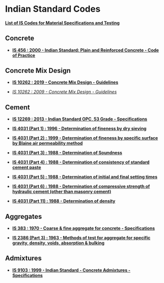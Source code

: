 # Indian Standard Codes

#### [List of IS Codes for Material Specifications and Testing](Codes/IS_Codes_List.pdf)

## Concrete

- **[IS 456 : 2000 - Indian Standard: Plain and Reinforced Concrete - Code of Practice](Codes/IS_456.pdf)**

## Concrete Mix Design

- **[IS 10262 : 2019 - Concrete Mix Design - Guidelines](Codes/IS_10262_2019.pdf)**

- *[IS 10262 : 2009 - Concrete Mix Design - Guidelines](Codes/IS_10262_2009.pdf)*

## Cement

- **[IS 12269 : 2013 - Indian Standard OPC, 53 Grade - Specifications](Codes/Cement/IS_12269.pdf)**

- **[IS 4031 (Part 1) : 1996 - Determination of fineness by dry sieving ](Codes/Cement/IS_4031_1.pdf)**

- **[IS 4031 (Part 2) : 1999 - Determination of fineness by specific surface by Blaine air permeability method](Codes/Cement/IS_4031_2.pdf)**

- **[IS 4031 (Part 3) : 1988 - Determination of Soundness](Codes/Cement/IS_4031_3.pdf)**

- **[IS 4031 (Part 4) : 1988 - Determination of consistency of standard cement paste](Codes/Cement/IS_4031_4.pdf)**

- **[IS 4031 (Part 5) : 1988 -  Determination of initial and final setting times](Codes/Cement/IS_4031_5.pdf)**

- **[IS 4031 (Part 6) : 1988 - Determination of compressive strength of hydraulic cement (other than masonry cement)](Codes/Cement/IS_4031_6.pdf)**

- **[IS 4031 (Part 11) : 1988 - Determination of density](Codes/Cement/IS_4031_11.pdf)**

## Aggregates

- **[IS 383 : 1970 - Coarse & fine aggregate for concrete - Specifications](Codes/Aggregates/IS_383.pdf)**

- **[IS 2386 (Part 3) : 1963 - Methods of test for aggregate for specific gravity, density, voids, absorption & bulking](Codes/Aggregates/IS_383.pdf)**

## Admixtures

- **[IS 9103 : 1999 - Indian Standard - Concrete Admixtures - Specifications](Codes/Admixtures/IS_9103.pdf)**
